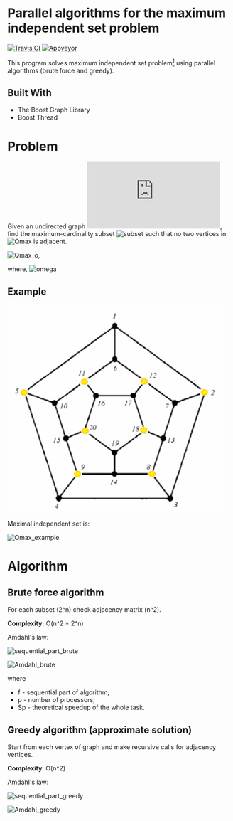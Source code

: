 # Parallel algorithms for the maximum independent set problem 

[![Travis CI](https://travis-ci.org/DjGorillaz/maximum-independent-set-parallel.svg?branch=develop)](https://travis-ci.org/DjGorillaz/maximum-independent-set-parallel) [![Appveyor](https://ci.appveyor.com/api/projects/status/github/djgorillaz/maximum-independent-set-parallel?branch=develop&svg=true)](https://ci.appveyor.com/project/DjGorillaz/maximum-independent-set-parallel)

This program solves maximum independent set problem[<sup>1</sup>] using parallel algorithms (brute force and greedy).

[<sup>1</sup>]: https://en.wikipedia.org/wiki/Maximal_independent_sethttp://eigen.tuxfamily.org/index.php?title=Main_Page

## Built With

* The Boost Graph Library
* Boost Thread

# Problem
Given an undirected graph ![graph], find the maximum-cardinality subset ![subset] such that no two vertices in ![Qmax] is adjacent.

![Qmax_o], 

where,  ![omega]

[graph]: https://latex.codecogs.com/gif.latex?G=(V,E)
[subset]: https://latex.codecogs.com/gif.latex?Q_{max}&space;\subseteq&space;V
[Qmax]: https://latex.codecogs.com/gif.latex?Q_{max}
[Qmax_o]: https://latex.codecogs.com/gif.latex?\left|Q_{max}\right|=max_{Q\in\Omega}|Q|
[omega]: https://latex.codecogs.com/gif.latex?\Omega=\{Q\subset&space;V\mid\forall&space;u,v\in&space;Q,(u,v)\notin&space;E\}

## Example

![mis-example](/docs/mis_example.png)

Maximal independent set is:

![Qmax_example](https://latex.codecogs.com/gif.latex?Q_{max}=\{2,5,8,9,11,12,18,20\})

# Algorithm

## Brute force algorithm
For each subset (2^n) check adjacency matrix (n^2).

**Complexity:** O(n^2 * 2^n)

Amdahl's law:

![sequential_part_brute](https://latex.codecogs.com/gif.latex?f=\frac{n^2}{n^2\cdot2^n}=\frac{1}{2^n})

![Amdahl_brute](https://latex.codecogs.com/gif.latex?S_p\leqslant\frac{1}{f&plus;\frac{1-f}{p}}=\frac{2^np}{2^n-1&plus;p}\approx&space;p)

where
* f - sequential part of algorithm;
* p - number of processors;
* Sp - theoretical speedup of the whole task.

## Greedy algorithm (approximate solution)
Start from each vertex of graph and make recursive calls for adjacency vertices.

**Complexity**: O(n^2)

Amdahl's law: 

![sequential_part_greedy](https://latex.codecogs.com/gif.latex?f=\frac{n}{n^2}=\frac{1}{n})

![Amdahl_greedy](https://latex.codecogs.com/gif.latex?S_p\leqslant\frac{1}{f&plus;\frac{1-f}{p}}=\frac{np}{n-1&plus;p}\approx&space;p)

